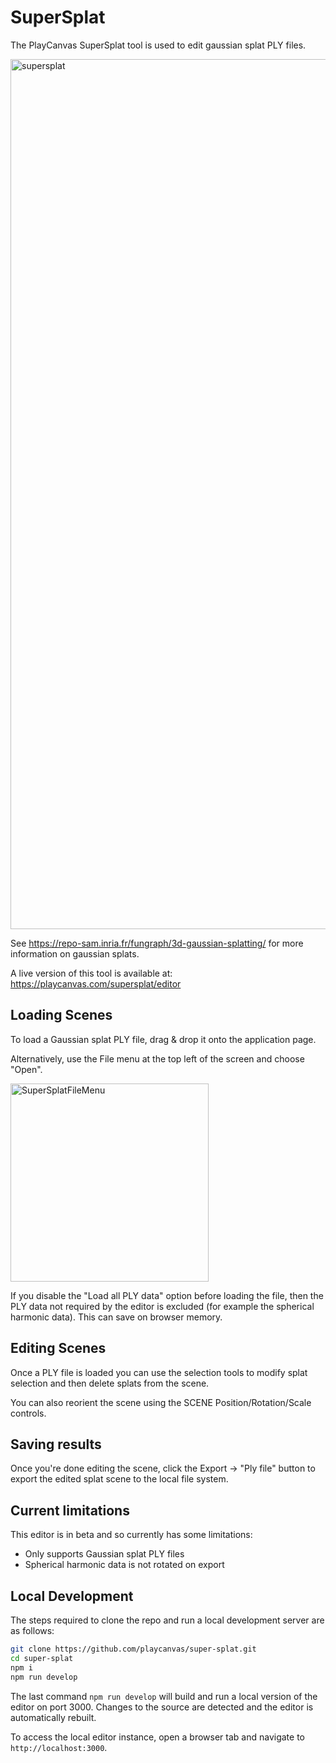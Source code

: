 # SuperSplat

The PlayCanvas SuperSplat tool is used to edit gaussian splat PLY files.

<img width="1392" alt="supersplat" src="https://github.com/user-attachments/assets/bb1c53a2-7c3f-490a-b1cb-1256df2d2cc1">

See https://repo-sam.inria.fr/fungraph/3d-gaussian-splatting/ for more information on gaussian splats.

A live version of this tool is available at:
https://playcanvas.com/supersplat/editor

## Loading Scenes

To load a Gaussian splat PLY file, drag & drop it onto the application page.

Alternatively, use the File menu at the top left of the screen and choose "Open".

<img width="317" alt="SuperSplatFileMenu" src="https://github.com/playcanvas/supersplat/assets/11276292/9efe950c-d79d-42c9-bbc6-5f6ca82772e7">

If you disable the "Load all PLY data" option before loading the file, then the PLY data not required by the editor is excluded (for example the spherical harmonic data). This can save on browser memory.

## Editing Scenes

Once a PLY file is loaded you can use the selection tools to modify splat selection and then delete splats from the scene.

You can also reorient the scene using the SCENE Position/Rotation/Scale controls.

## Saving results

Once you're done editing the scene, click the Export -> "Ply file" button to export the edited splat scene to the local file system.

## Current limitations

This editor is in beta and so currently has some limitations:

- Only supports Gaussian splat PLY files
- Spherical harmonic data is not rotated on export

## Local Development

The steps required to clone the repo and run a local development server are as follows:

```sh
git clone https://github.com/playcanvas/super-splat.git
cd super-splat
npm i
npm run develop
```

The last command `npm run develop` will build and run a local version of the editor on port 3000. Changes to the source are detected and the editor is automatically rebuilt.

To access the local editor instance, open a browser tab and navigate to `http://localhost:3000`.

